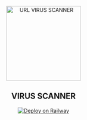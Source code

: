 <p align="center">
  <img style="width: 200px" src="https://i.imgur.com/XOgMz08.png" alt="URL VIRUS SCANNER">
  <h2 align="center">VIRUS SCANNER</h3>

  <p align="center">
    <a href="https://railway.app/template/wq4sNq?referralCode=bncQEM">
      <img src="https://railway.app/button.svg" alt="Deploy on Railway">
    </a>
  </p>
</p>
